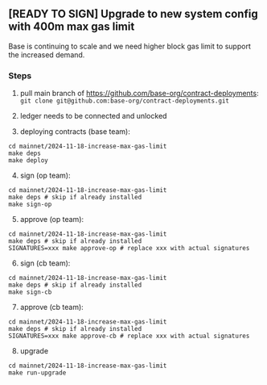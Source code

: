 ## [READY TO SIGN] Upgrade to new system config with 400m max gas limit

Base is continuing to scale and we need higher block gas limit to support the increased demand.

### Steps

1. pull main branch of https://github.com/base-org/contract-deployments:
`git clone git@github.com:base-org/contract-deployments.git`

2. ledger needs to be connected and unlocked
3. deploying contracts (base team):
```shell
cd mainnet/2024-11-18-increase-max-gas-limit
make deps
make deploy
```

4. sign (op team):
```shell
cd mainnet/2024-11-18-increase-max-gas-limit
make deps # skip if already installed
make sign-op
```

5. approve (op team):
```shell
cd mainnet/2024-11-18-increase-max-gas-limit
make deps # skip if already installed
SIGNATURES=xxx make approve-op # replace xxx with actual signatures
```

6. sign (cb team):
```shell
cd mainnet/2024-11-18-increase-max-gas-limit
make deps # skip if already installed
make sign-cb
```

7. approve (cb team):
```shell
cd mainnet/2024-11-18-increase-max-gas-limit
make deps # skip if already installed
SIGNATURES=xxx make approve-cb # replace xxx with actual signatures
```

8. upgrade
```shell
cd mainnet/2024-11-18-increase-max-gas-limit
make run-upgrade
```